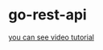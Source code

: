 # go-rest-api

[you can see video tutorial](https://user-images.githubusercontent.com/72017753/159831538-ae5022d7-5bc4-418a-a948-2191001752e4.mp4)


